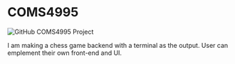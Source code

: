 # COMS4995
![GitHub](https://img.shields.io/github/license/AhmedAlzubairi1/COMS4995?style=plastic)
COMS4995 Project

I am making a chess game backend with a terminal as the output. User can emplement their own front-end and UI. 
